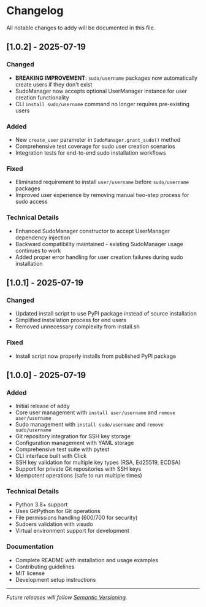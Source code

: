 # Changelog

All notable changes to addy will be documented in this file.

## [1.0.2] - 2025-07-19

### Changed
- **BREAKING IMPROVEMENT**: `sudo/username` packages now automatically create users if they don't exist
- SudoManager now accepts optional UserManager instance for user creation functionality
- CLI `install sudo/username` command no longer requires pre-existing users

### Added
- New `create_user` parameter in `SudoManager.grant_sudo()` method
- Comprehensive test coverage for sudo user creation scenarios
- Integration tests for end-to-end sudo installation workflows

### Fixed
- Eliminated requirement to install `user/username` before `sudo/username` packages
- Improved user experience by removing manual two-step process for sudo access

### Technical Details
- Enhanced SudoManager constructor to accept UserManager dependency injection
- Backward compatibility maintained - existing SudoManager usage continues to work
- Added proper error handling for user creation failures during sudo installation

## [1.0.1] - 2025-07-19

### Changed
- Updated install script to use PyPI package instead of source installation
- Simplified installation process for end users
- Removed unnecessary complexity from install.sh

### Fixed
- Install script now properly installs from published PyPI package

## [1.0.0] - 2025-07-19

### Added
- Initial release of addy
- Core user management with `install user/username` and `remove user/username`
- Sudo management with `install sudo/username` and `remove sudo/username`
- Git repository integration for SSH key storage
- Configuration management with YAML storage
- Comprehensive test suite with pytest
- CLI interface built with Click
- SSH key validation for multiple key types (RSA, Ed25519, ECDSA)
- Support for private Git repositories with SSH keys
- Idempotent operations (safe to run multiple times)

### Technical Details
- Python 3.8+ support
- Uses GitPython for Git operations
- File permissions handling (600/700 for security)
- Sudoers validation with visudo
- Virtual environment support for development

### Documentation
- Complete README with installation and usage examples
- Contributing guidelines
- MIT license
- Development setup instructions

---

*Future releases will follow [Semantic Versioning](https://semver.org/).*
